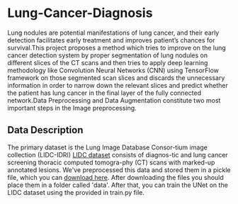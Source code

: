 # Lung-Cancer-Diagnosis
Lung nodules  are potential  manifestations of  lung cancer, and their  early detection facilitates  early treatment and improves  patient’s  chances  for  survival.This project proposes a method which tries to improve on the lung cancer detection system by proper segmentation of lung nodules on different slices of the CT scans and then tries to apply deep learning methodology like Convolution Neural Networks (CNN) using TensorFlow framework on those segmented scan slices and discards the unnecessary information in order to narrow down the relevant slices and predict whether the patient has lung cancer in the final layer of the fully connected network.Data Preprocessing and Data Augmentation constitute two most important steps in the Image preprocessing.
## Data Description
The primary dataset is the Lung Image Database Consor-tium image collection (LIDC-IDRI) [LIDC dataset](https://wiki.cancerimagingarchive.net) consists of diagnos-tic and lung cancer screening thoracic computed tomogra-phy (CT) scans with marked-up annotated lesions. We've preprocessed this data and stored them in a pickle file, which you can [download here](https://drive.google.com/drive/u/0/folders/19YfLqCWcOq_my-zMV3Yjhou0OMxxRfIa=sharing). After downloading the files you should place them in a folder called 'data'. After that, you can train the UNet on the LIDC dataset using the provided in train.py file.
